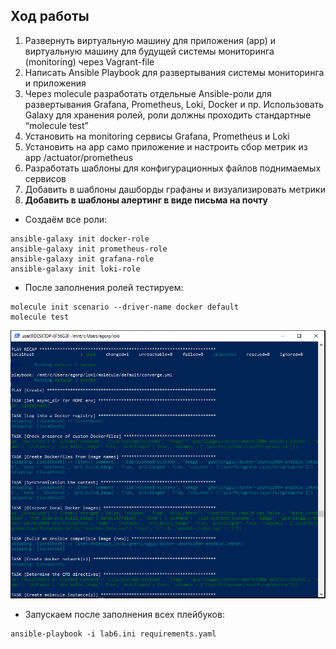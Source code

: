 ## **Ход работы**

1. Развернуть виртуальную машину для приложения (app) и виртуальную машину для будущей системы мониторинга (monitoring) через Vagrant-file
2. Написать Ansible Playbook для развертывания системы мониторинга и приложения
3. Через molecule разработать отдельные Ansible-роли для развертывания Grafana, Prometheus, Loki, Docker и пр. Использовать Galaxy для хранения ролей, роли должны проходить стандартные “molecule test”
4. Установить на monitoring сервисы Grafana, Prometheus и Loki
5. Установить на app само приложение и настроить сбор метрик из app /actuator/prometheus
6. Разработать шаблоны для конфигурационных файлов поднимаемых сервисов
7. Добавить в шаблоны дашборды графаны и визуализировать метрики
8. **Добавить в шаблоны алертинг в виде письма на почту**

- Создаём все роли:

```
ansible-galaxy init docker-role
ansible-galaxy init prometheus-role
ansible-galaxy init grafana-role
ansible-galaxy init loki-role
```

- После заполнения ролей тестируем:

```
molecule init scenario --driver-name docker default
molecule test
```

![alt text](image.png)

- Запускаем после заполнения всех плейбуков:

```
ansible-playbook -i lab6.ini requirements.yaml
```